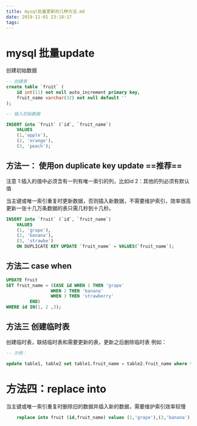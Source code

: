 ```yaml
---
title: mysql批量更新的几种方法.md
date: 2019-11-01 23:18:17
tags:
---
```

# mysql 批量update
创建初始数据
```sql
-- 创建表
create table `fruit` (
    id int(11) not null auto_increment primary key,
    fruit_name varchar(32) not null default ''
);

-- 插入初始数据

INSERT into `fruit` (`id`, `fruit_name`)
    VALUES
    (1,'apple'),
    (2, 'orange'),
    (3, 'peach');

```

## 方法一： 使用on duplicate key update ==推荐==

注意 1:插入的值中必须含有一列有唯一索引的列，比如id
2：其他的列必须有默认值

当主键或唯一索引重复时更新数据，否则插入新数据，不需要维护索引，效率很高更新一张十几万条数据的表只需几秒到十几秒。
```sql
INSERT into `fruit` (`id`, `fruit_name`)
    VALUES
    (1, 'grape'),
    (2, 'banana'),
    (3, 'strawbe')
    ON DUPLICATE KEY UPDATE `fruit_name` = VALUES(`fruit_name`);

```

## 方法二 case when

```sql
UPDATE fruit
SET fruit_name = (CASE id WHEN 1 THEN 'grape'
                 WHEN 2 THEN 'banana'
                 WHEN 3 THEN 'strawberry'
         END)
WHERE id IN(1, 2 ,3);

```

## 方法三 创建临时表

创建临时表，联结临时表和需要更新的表，更新之后删除临时表
例如：
``` sql
-- 示例：

update table1, table2 set table1.fruit_name = table2.fruit_name where table1.id = table2.id;
```

# 方法四：replace into

当主键或唯一索引重复时删除旧的数据并插入新的数据，需要维护索引效率较慢

```sql
    replace into fruit (id,fruit_name) values (1,'grape'),(2,'banana'),(3,'strawberry');
```